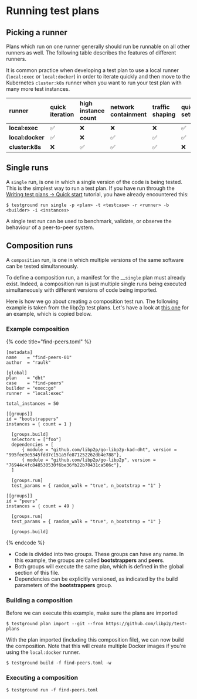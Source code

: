 # Running test plans

## Picking a runner

Plans which run on one runner generally should run be runnable on all other runners as well. The following table describes the features of different runners.‌

It is common practice when developing a test plan to use a local runner \(`local:exec` or `local:docker`\) in order to iterate quickly and then move to the Kubernetes `cluster:k8s` runner when you want to run your test plan with many more test instances.

|  runner | quick iteration | high instance count | network containment | traffic shaping | quick setup |
| :--- | :--- | :--- | :--- | :--- | :--- |
| **local:exec** | ✅ | ❌ | ❌ | ❌ | ✅ |
| **local:docker** | ✅ | ❌ | ✅ | ✅ | ✅ |
| **cluster:k8s** | ❌ | ✅ | ✅ | ✅ | ❌ |

## Single runs

A `single` run, is one in which a single version of the code is being tested. This is the simplest way to run a test plan. If you have run through the [Writing test plans -&gt; Quick start](writing-test-plans/quickstart.md) tutorial, you have already encountered this:

```text
$ testground run single -p <plan> -t <testcase> -r <runner> -b <builder> -i <instances>
```

A single test run can be used to benchmark, validate, or observe the behaviour of a peer-to-peer system.

## Composition runs

A `composition` run, is one in which multiple versions of the same software can be tested simultaneously. 

To define a composition run, a manifest for the __`single` plan must already exist. Indeed, a composition run is just multiple single runs being executed simultaneously with different versions of code being imported.

Here is how we go about creating a composition test run. The following example is taken from the libp2p test plans. Let's have a look at [this one](https://github.com/libp2p/test-plans/blob/master/dht/compositions/find-peers.example.toml) for an example, which is copied below.

### Example composition

{% code title="find-peers.toml" %}
```text
[metadata]
name    = "find-peers-01"
author  = "raulk"

[global]
plan    = "dht"
case    = "find-peers"
builder = "exec:go"
runner  = "local:exec"

total_instances = 50

[[groups]]
id = "bootstrappers"
instances = { count = 1 }

  [groups.build]
  selectors = ["foo"]
  dependencies = [
      { module = "github.com/libp2p/go-libp2p-kad-dht", version = "995fee9e5345fdd7c151a5fe871252262db4e788"},
      { module = "github.com/libp2p/go-libp2p", version = "76944c4fc848530530f6be36fb22b70431ca506c"},
  ]

  [groups.run]
  test_params = { random_walk = "true", n_bootstrap = "1" }

[[groups]]
id = "peers"
instances = { count = 49 }

  [groups.run]
  test_params = { random_walk = "true", n_bootstrap = "1" }

  [groups.build]

```
{% endcode %}

* Code is divided into two groups. These groups can have any name. In this example, the groups are called **bootstrappers** and **peers**. 
* Both groups will execute the same plan, which is defined in the global section of this file.
* Dependencies can be explicitly versioned, as indicated by the build parameters of the **bootstrappers** group.

### Building a composition

Before we can execute this example, make sure the plans are imported

```text
$ testground plan import --git --from https://github.com/libp2p/test-plans
```

With the plan imported \(including this composition file\), we can now build the composition. Note that this will create multiple Docker images if you're using the `local:docker` runner.

```text
$ testground build -f find-peers.toml -w
```

### Executing a composition

```text
$ testground run -f find-peers.toml
```



